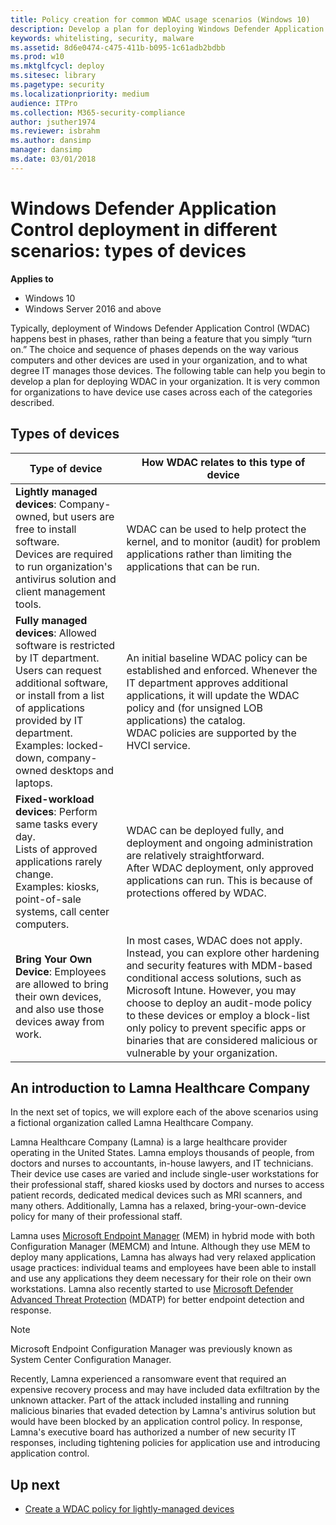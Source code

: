 ```yaml
---
title: Policy creation for common WDAC usage scenarios (Windows 10)
description: Develop a plan for deploying Windows Defender Application Control (WDAC) in your organization based on these common scenarios.
keywords: whitelisting, security, malware
ms.assetid: 8d6e0474-c475-411b-b095-1c61adb2bdbb
ms.prod: w10
ms.mktglfcycl: deploy
ms.sitesec: library
ms.pagetype: security
ms.localizationpriority: medium
audience: ITPro
ms.collection: M365-security-compliance
author: jsuther1974
ms.reviewer: isbrahm
ms.author: dansimp
manager: dansimp
ms.date: 03/01/2018
---
```


# Windows Defender Application Control deployment in different scenarios: types of devices

**Applies to**

- Windows 10
- Windows Server 2016 and above

Typically, deployment of Windows Defender Application Control (WDAC) happens best in phases, rather than being a feature that you simply “turn on.” The choice and sequence of phases depends on the way various computers and other devices are used in your organization, and to what degree IT manages those devices. The following table can help you begin to develop a plan for deploying WDAC in your organization. It is very common for organizations to have device use cases across each of the categories described.

## Types of devices

| **Type of device**                 | **How WDAC relates to this type of device**  | 
|------------------------------------|------------------------------------------------------|
| **Lightly managed devices**: Company-owned, but users are free to install software.<br>Devices are required to run organization's antivirus solution and client management tools. | WDAC can be used to help protect the kernel, and to monitor (audit) for problem applications rather than limiting the applications that can be run. | 
| **Fully managed devices**: Allowed software is restricted by IT department.<br>Users can request additional software, or install from a list of applications provided by IT department.<br>Examples: locked-down, company-owned desktops and laptops. | An initial baseline WDAC policy can be established and enforced. Whenever the IT department approves additional applications, it will update the WDAC policy and (for unsigned LOB applications) the catalog.<br>WDAC policies are supported by the HVCI service. | 
| **Fixed-workload devices**: Perform same tasks every day.<br>Lists of approved applications rarely change.<br>Examples: kiosks, point-of-sale systems, call center computers. | WDAC can be deployed fully, and deployment and ongoing administration are relatively straightforward.<br>After WDAC deployment, only approved applications can run. This is because of protections offered by WDAC. | 
| **Bring Your Own Device**: Employees are allowed to bring their own devices, and also use those devices away from work. | In most cases, WDAC does not apply. Instead, you can explore other hardening and security features with MDM-based conditional access solutions, such as Microsoft Intune. However, you may choose to deploy an audit-mode policy to these devices or employ a block-list only policy to prevent specific apps or binaries that are considered malicious or vulnerable by your organization. | 

## An introduction to Lamna Healthcare Company

In the next set of topics, we will explore each of the above scenarios using a fictional organization called Lamna Healthcare Company.

Lamna Healthcare Company (Lamna) is a large healthcare provider operating in the United States. Lamna employs thousands of people, from doctors and nurses to accountants, in-house lawyers, and IT technicians. Their device use cases are varied and include single-user workstations for their professional staff, shared kiosks used by doctors and nurses to access patient records, dedicated medical devices such as MRI scanners, and many others. Additionally, Lamna has a relaxed, bring-your-own-device policy for many of their professional staff.

Lamna uses [Microsoft Endpoint Manager](https://www.microsoft.com/microsoft-365/microsoft-endpoint-manager) (MEM) in hybrid mode with both Configuration Manager (MEMCM) and Intune. Although they use MEM to deploy many applications, Lamna has always had very relaxed application usage practices: individual teams and employees have been able to install and use any applications they deem necessary for their role on their own workstations. Lamna also recently started to use [Microsoft Defender Advanced Threat Protection](https://www.microsoft.com/microsoft-365/windows/microsoft-defender-atp) (MDATP) for better endpoint detection and response.

> [!NOTE]
> Microsoft Endpoint Configuration Manager was previously known as System Center Configuration Manager. 

Recently, Lamna experienced a ransomware event that required an expensive recovery process and may have included data exfiltration by the unknown attacker. Part of the attack included installing and running malicious binaries that evaded detection by Lamna's antivirus solution but would have been blocked by an application control policy. In response, Lamna's executive board has authorized a number of new security IT responses, including tightening policies for application use and introducing application control.

## Up next

- [Create a WDAC policy for lightly-managed devices](create-wdac-policy-for-lightly-managed-devices.md)
